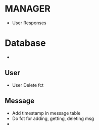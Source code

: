 # MANAGER
 - User Responses
 
# Database
 - 

## User
 - User Delete fct

## Message
 - Add timestamp in message table
 - Do fct for adding, getting, deleting msg
 - 